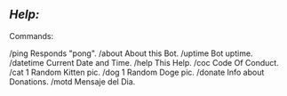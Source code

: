 *Help:*
------

Commands:

/ping Responds "pong".
/about About this Bot.
/uptime Bot uptime.
/datetime Current Date and Time.
/help This Help.
/coc Code Of Conduct.
/cat 1 Random Kitten pic.
/dog 1 Random Doge pic.
/donate Info about Donations.
/motd Mensaje del Dia.
